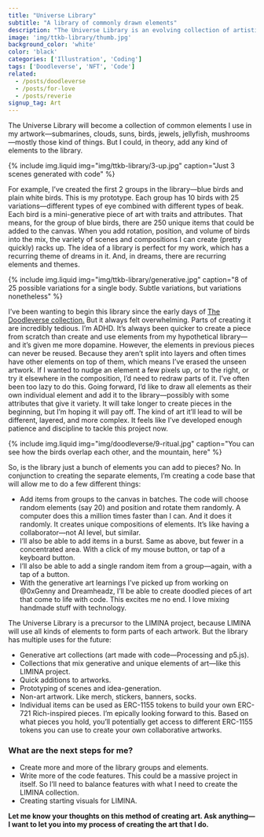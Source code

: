 ```yaml
---
title: "Universe Library"
subtitle: "A library of commonly drawn elements"
description: "The Universe Library is an evolving collection of artistic elements, including submarines, birds, and more. This library facilitates the creation of diverse scenes and compositions and aims to streamline the artistic process by reusing elements and employing a code base for batch placement, bursts, and random additions of elements. The library serves various purposes, from generative art to merchandise and token-based collaborative art projects."
image: 'img/ttkb-library/thumb.jpg'
background_color: 'white'
color: 'black'
categories: ['Illustration', 'Coding']
tags: ['Doodleverse', 'NFT', 'Code']
related:
  - /posts/doodleverse
  - /posts/for-love
  - /posts/reverie
signup_tag: Art
---
```

The Universe Library will become a collection of common elements I use in my artwork—submarines, clouds, suns, birds, jewels, jellyfish, mushrooms—mostly those kind of things. But I could, in theory, add any kind of elements to the library.

{% include img.liquid img="img/ttkb-library/3-up.jpg" caption="Just 3 scenes generated with code" %}

For example, I’ve created the first 2 groups in the library—blue birds and plain white birds. This is my prototype. Each group has 10 birds with 25 variations—different types of eye combined with different types of beak. Each bird is a mini-generative piece of art with traits and attributes. That means, for the group of blue birds, there are 250 unique items that could be added to the canvas. When you add rotation, position, and volume of birds into the mix, the variety of scenes and compositions I can create (pretty quickly) racks up. The idea of a library is perfect for my work, which has a recurring theme of dreams in it. And, in dreams, there are recurring elements and themes.

{% include img.liquid img="img/ttkb-library/generative.jpg" caption="8 of 25 possible variations for a single body. Subtle variations, but variations nonetheless" %}

I’ve been wanting to begin this library since the early days of [The Doodleverse collection.](/doodleverse) But it always felt overwhelming. Parts of creating it are incredibly tedious. I’m ADHD. It’s always been quicker to create a piece from scratch than create and use elements from my hypothetical library—and it’s given me more dopamine. However, the elements in previous pieces can never be reused. Because they aren’t split into layers and often times have other elements on top of them, which means I’ve erased the unseen artwork. If I wanted to nudge an element a few pixels up, or to the right, or try it elsewhere in the composition, I’d need to redraw parts of it. I’ve often been too lazy to do this. Going forward, I’d like to draw all elements as their own individual element and add it to the library—possibly with some attributes that give it variety. It will take longer to create pieces in the beginning, but I’m hoping it will pay off. The kind of art it’ll lead to will be different, layered, and more complex. It feels like I’ve developed enough patience and discipline to tackle this project now.

{% include img.liquid img="img/doodleverse/9-ritual.jpg" caption="You can see how the birds overlap each other, and the mountain, here" %}

So, is the library just a bunch of elements you can add to pieces? No. In conjunction to creating the separate elements, I’m creating a code base that will allow me to do a few different things:

- Add items from groups to the canvas in batches. The code will choose random elements (say 20) and position and rotate them randomly. A computer does this a million times faster than I can. And it does it randomly. It creates unique compositions of elements. It’s like having a collaborator—not AI level, but similar.
- I’ll also be able to add items in a burst. Same as above, but fewer in a concentrated area. With a click of my mouse button, or tap of a keyboard button.
- I’ll also be able to add a single random item from a group—again, with a tap of a button.
- With the generative art learnings I’ve picked up from working on @0xGenny and Dreamheadz, I’ll be able to create doodled pieces of art that come to life with code. This excites me no end. I love mixing handmade stuff with technology.

The Universe Library is a precursor to the LIMINA project, because LIMINA will use all kinds of elements to form parts of each artwork. But the library has multiple uses for the future:

- Generative art collections (art made with code—Processing and p5.js).
- Collections that mix generative and unique elements of art—like this LIMINA project.
- Quick additions to artworks.
- Prototyping of scenes and idea-generation.
- Non-art artwork. Like merch, stickers, banners, socks.
- Individual items can be used as ERC-1155 tokens to build your own ERC-721 Rich-inspired pieces. I’m epically looking forward to this. Based on what pieces you hold, you’ll potentially get access to different ERC-1155 tokens you can use to create your own collaborative artworks.

### What are the next steps for me?

- Create more and more of the library groups and elements.
- Write more of the code features. This could be a massive project in itself. So I’ll need to balance features with what I need to create the LIMINA collection.
- Creating starting visuals for LIMINA.

**Let me know your thoughts on this method of creating art. Ask anything—I want to let you into my process of creating the art that I do.**